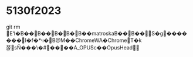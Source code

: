 # 5130f2023
git rm Eߣ�B��B��B�B�B��matroskaB��B��S�g�������I�f�*ױ�B@M��ChromeWA�ChromeT�k쮽ׁsŇ���\�#����A_OPUSc��OpusHead
